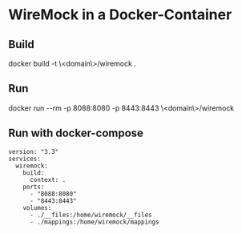 # WireMock in a Docker-Container

## Build

docker build -t \\<domain\\>/wiremock .

## Run

docker run --rm -p 8088:8080 -p 8443:8443 \\<domain\\>/wiremock

## Run with docker-compose

```
version: "3.3"
services:
  wiremock:
    build:
      context: .
    ports:
      - "8088:8080"
      - "8443:8443"
    volumes:
      - ./__files:/home/wiremock/__files
      - ./mappings:/home/wiremock/mappings
```
